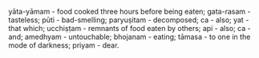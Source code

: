 yāta-yāmam - food cooked three hours before being eaten; gata-rasam - tasteless; pūti - bad-smelling; paryuṣitam - decomposed; ca - also; yat - that which; ucchiṣṭam - remnants of food eaten by others; api - also; ca - and; amedhyam - untouchable; bhojanam - eating; tāmasa - to one in the mode of darkness; priyam - dear.